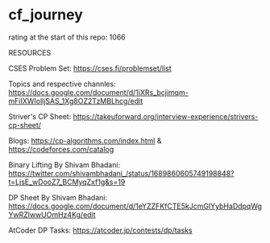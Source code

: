 # cf_journey

rating at the start of this repo: 1066

RESOURCES

CSES Problem Set: https://cses.fi/problemset/list

Topics and respective channles: https://docs.google.com/document/d/1iXRs_bcjimqm-mFiIXWIolljSAS_1Xg8OZ2TzMBLhcg/edit

Striver's CP Sheet: https://takeuforward.org/interview-experience/strivers-cp-sheet/

Blogs: https://cp-algorithms.com/index.html & https://codeforces.com/catalog

Binary Lifting By Shivam Bhadani: https://twitter.com/shivambhadani_/status/1689860605749198848?t=LjsE_wDooZ7_BCMyqZxf1g&s=19

DP Sheet By Shivam Bhadani: https://docs.google.com/document/d/1eYZZFKfCTE5kJcmGIYybHaDdpqWgYwRZlwwUOmHz4Kg/edit

AtCoder DP Tasks: https://atcoder.jp/contests/dp/tasks
